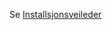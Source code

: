 Se [Installsjonsveileder](https://htmlpreview.github.io/?https://github.com/kartverket/sosi-installasjonsveileder/blob/main/index.html)
